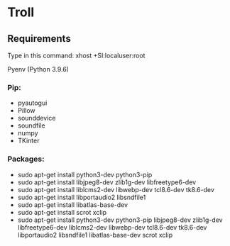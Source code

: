 # Troll

## Requirements

Type in this command: xhost +SI:localuser:root

Pyenv (Python 3.9.6)

### Pip:

- pyautogui
- Pillow
- sounddevice
- soundfile
- numpy
- TKinter

### Packages:

- sudo apt-get install python3-dev python3-pip
- sudo apt-get install libjpeg8-dev zlib1g-dev libfreetype6-dev
- sudo apt-get install liblcms2-dev libwebp-dev tcl8.6-dev tk8.6-dev
- sudo apt-get install libportaudio2 libsndfile1
- sudo apt-get install libatlas-base-dev
- sudo apt-get install scrot xclip
- sudo apt-get install python3-dev python3-pip libjpeg8-dev zlib1g-dev libfreetype6-dev liblcms2-dev libwebp-dev tcl8.6-dev tk8.6-dev libportaudio2 libsndfile1 libatlas-base-dev scrot xclip


